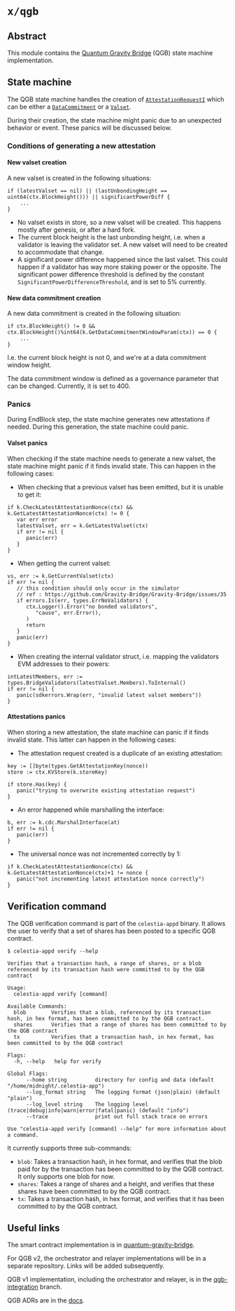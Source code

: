 # `x/qgb`

## Abstract

This module contains the [Quantum Gravity Bridge](https://blog.celestia.org/celestiums/) (QGB) state machine implementation.

## State machine

The QGB state machine handles the creation of [`AttestationRequestI`](https://github.com/celestiaorg/celestia-app/blob/801a0d412631989ce97748badbd7bb676982db16/x/qgb/types/attestation.go#L15-L23) which can be either a [`DataCommitment`](https://github.com/celestiaorg/celestia-app/blob/801a0d412631989ce97748badbd7bb676982db16/proto/qgb/types.proto#L31-L47) or a [`Valset`](https://github.com/celestiaorg/celestia-app/blob/801a0d412631989ce97748badbd7bb676982db16/proto/qgb/types.proto#L17-L29).

During their creation, the state machine might panic due to an unexpected behavior or event. These panics will be discussed below.

### Conditions of generating a new attestation

#### New valset creation

A new valset is created in the following situations:

```golang
if (latestValset == nil) || (lastUnbondingHeight == uint64(ctx.BlockHeight())) || significantPowerDiff {
    ...
}
```

- No valset exists in store, so a new valset will be created. This happens mostly after genesis, or after a hard fork.
- The current block height is the last unbonding height, i.e. when a validator is leaving the validator set. A new valset will need to be created to accommodate that change.
- A significant power difference happened since the last valset. This could happen if a validator has way more staking power or the opposite. The significant power difference threshold is defined by the constant `SignificantPowerDifferenceThreshold`, and is set to 5% currently.

#### New data commitment creation

A new data commitment is created in the following situation:

```golang
if ctx.BlockHeight() != 0 && ctx.BlockHeight()%int64(k.GetDataCommitmentWindowParam(ctx)) == 0 {
	...
}
```

I.e. the current block height is not 0, and we're at a data commitment window height.

The data commitment window is defined as a governance parameter that can be changed. Currently, it is set to 400.

### Panics

During EndBlock step, the state machine generates new attestations if needed. During this generation, the state machine could panic.

#### Valset panics

When checking if the state machine needs to generate a new valset, the state machine might panic if it finds invalid state. This can happen in the following cases:

- When checking that a previous valset has been emitted, but it is unable to get it:

```golang
if k.CheckLatestAttestationNonce(ctx) && k.GetLatestAttestationNonce(ctx) != 0 {  
   var err error  
   latestValset, err = k.GetLatestValset(ctx)  
   if err != nil {  
      panic(err)  
   }  
}
```

- When getting the current valset:

```golang
vs, err := k.GetCurrentValset(ctx)
if err != nil {  
   // this condition should only occur in the simulator  
   // ref : https://github.com/Gravity-Bridge/Gravity-Bridge/issues/35 
   if errors.Is(err, types.ErrNoValidators) {  
      ctx.Logger().Error("no bonded validators",  
         "cause", err.Error(),  
      )  
      return  
   }  
   panic(err)  
}
```

- When creating the internal validator struct, i.e. mapping the validators EVM addresses to their powers:

```golang
intLatestMembers, err := types.BridgeValidators(latestValset.Members).ToInternal()  
if err != nil {  
   panic(sdkerrors.Wrap(err, "invalid latest valset members"))  
}
```

#### Attestations panics

When storing a new attestation, the state machine can panic if it finds invalid state. This latter can happen in the following cases:

- The attestation request created is a duplicate of an existing attestation:

```golang
key := []byte(types.GetAttestationKey(nonce))  
store := ctx.KVStore(k.storeKey)  
  
if store.Has(key) {  
   panic("trying to overwrite existing attestation request")  
}
```

- An error happened while marshalling the interface:

```golang
b, err := k.cdc.MarshalInterface(at)  
if err != nil {  
   panic(err)  
}
```

- The universal nonce was not incremented correctly by 1:

```golang
if k.CheckLatestAttestationNonce(ctx) && k.GetLatestAttestationNonce(ctx)+1 != nonce {  
   panic("not incrementing latest attestation nonce correctly")  
}
```

## Verification command

The QGB verification command is part of the `celestia-appd` binary. It allows the user to verify that a set of shares has been posted to a specific QGB contract.

```shell
$ celestia-appd verify --help          
                              
Verifies that a transaction hash, a range of shares, or a blob referenced by its transaction hash were committed to by the QGB contract

Usage:
  celestia-appd verify [command]

Available Commands:
  blob        Verifies that a blob, referenced by its transaction hash, in hex format, has been committed to by the QGB contract.
  shares      Verifies that a range of shares has been committed to by the QGB contract
  tx          Verifies that a transaction hash, in hex format, has been committed to by the QGB contract

Flags:
  -h, --help   help for verify

Global Flags:
      --home string         directory for config and data (default "/home/midnight/.celestia-app")
      --log_format string   The logging format (json|plain) (default "plain")
      --log_level string    The logging level (trace|debug|info|warn|error|fatal|panic) (default "info")
      --trace               print out full stack trace on errors

Use "celestia-appd verify [command] --help" for more information about a command.

```

It currently supports three sub-commands:

- `blob`: Takes a transaction hash, in hex format, and verifies that the blob paid for by the transaction has been committed to by the QGB contract. It only supports one blob for now.
- `shares`: Takes a range of shares and a height, and verifies that these shares have been committed to by the QGB contract.
- `tx`: Takes a transaction hash, in hex format, and verifies that it has been committed to by the QGB contract.

## Useful links

The smart contract implementation is in [quantum-gravity-bridge](https://github.com/celestiaorg/quantum-gravity-bridge/).

For QGB v2, the orchestrator and relayer implementations will be in a separate repository. Links will be added subsequently.

QGB v1 implementation, including the orchestrator and relayer, is in the [qgb-integration](https://github.com/celestiaorg/celestia-app/tree/qgb-integration) branch.

QGB ADRs are in the [docs](https://github.com/celestiaorg/celestia-app/tree/main/docs/architecture).
